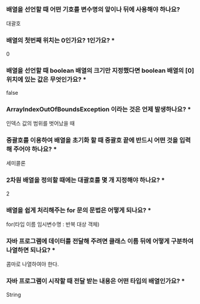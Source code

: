 ### 배열을 선언할 때 어떤 기호를 변수명의 앞이나 뒤에 사용해야 하나요? 
대괄호 
### 배열의 첫번째 위치는 0인가요? 1인가요? * 
0 
### 배열을 선언할 때 boolean 배열의 크기만 지정했다면 boolean 배열의 [0] 위치에 있는 값은 무엇인가요? * 
false 
### ArrayIndexOutOfBoundsException 이라는 것은 언제 발생하나요? * 
인덱스 값의 범위를 벗어났을 때 
### 중괄호를 이용하여 배열을 초기화 할 때 중괄호 끝에 반드시 어떤 것을 입력해 주어야 하나요? * 
세미콜론 
### 2차원 배열을 정의할 때에는 대괄호를 몇 개 지정해야 하나요? * 
2 
### 배열을 쉽게 처리해주는 for 문의 문법은 어떻게 되나요? * 
for(타입 이름 임시변수명 : 반복 대상 객체) 
### 자바 프로그램에 데이터를 전달해 주려면 클래스 이름 뒤에 어떻게 구분하여 나열하면 되나요? * 
콤마로 나열하여야 한다. 
### 자바 프로그램이 시작할 때 전달 받는 내용은 어떤 타입의 배열인가요? * 
String
